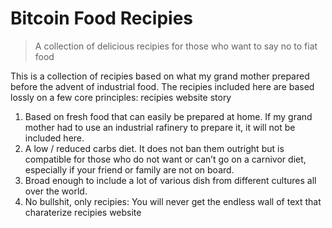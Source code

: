 # Bitcoin Food Recipies

> A collection of delicious recipies for those who want to say no to fiat food

This is a collection of recipies based on what my grand mother prepared before the advent of industrial food. The recipies included here are based lossly on a few core principles:
recipies website story

1) Based on fresh food that can easily be prepared at home. If my grand mother had to use an industrial rafinery to prepare it, it will not be included here.
2) A low / reduced carbs diet. It does not ban them outright but is compatible for those who do not want or can’t go on a carnivor diet, especially if your friend or family are not on board.
3) Broad enough to include a lot of various dish from different cultures all over the world.
4) No bullshit, only recipies: You will never get the endless wall of text that charaterize recipies website

